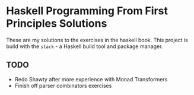 # Haskell Programming From First Principles Solutions

These are my solutions to the exercises in the haskell book. This project is
build with the `stack` - a Haskell build tool and package manager.

## TODO

* Redo Shawty after more experience with Monad Transformers
* Finish off parser combinators exercises
